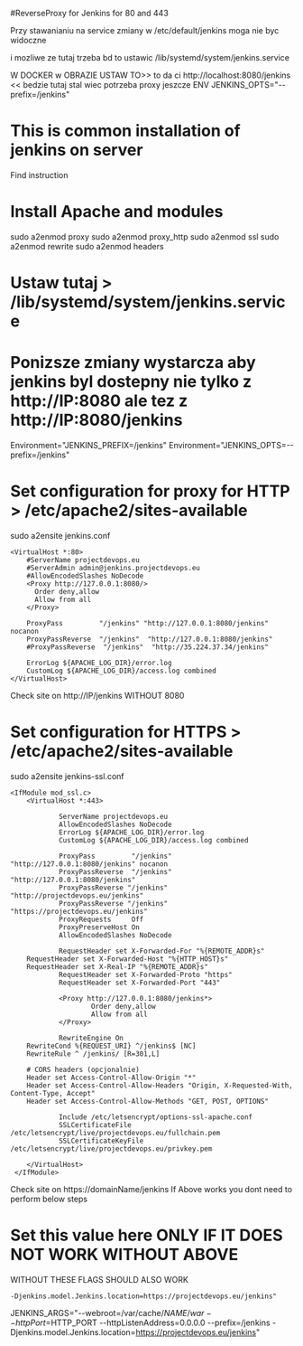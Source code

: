 #ReverseProxy for Jenkins for 80 and 443


Przy stawanianiu na service zmiany w /etc/default/jenkins moga nie byc widoczne

i mozliwe ze tutaj trzeba bd to ustawic
/lib/systemd/system/jenkins.service

W DOCKER w OBRAZIE USTAW TO>> to da ci http://localhost:8080/jenkins << bedzie tutaj stal wiec potrzeba proxy jeszcze
ENV JENKINS_OPTS="--prefix=/jenkins"


# This is common installation of jenkins on server
Find instruction

# Install Apache and modules
sudo a2enmod proxy
sudo a2enmod proxy_http
sudo a2enmod ssl
sudo a2enmod rewrite
sudo a2enmod headers

# Ustaw tutaj > /lib/systemd/system/jenkins.service

# Ponizsze zmiany wystarcza aby jenkins byl dostepny nie tylko z http://IP:8080 ale tez z http://IP:8080/jenkins
Environment="JENKINS_PREFIX=/jenkins"
Environment="JENKINS_OPTS=--prefix=/jenkins"


# Set configuration for proxy for HTTP > /etc/apache2/sites-available
sudo a2ensite jenkins.conf
```
<VirtualHost *:80>
    #ServerName projectdevops.eu
    #ServerAdmin admin@jenkins.projectdevops.eu
    #AllowEncodedSlashes NoDecode
    <Proxy http://127.0.0.1:8080/>
      Order deny,allow
      Allow from all
    </Proxy>

    ProxyPass         "/jenkins" "http://127.0.0.1:8080/jenkins" nocanon
    ProxyPassReverse  "/jenkins"  "http://127.0.0.1:8080/jenkins"
    #ProxyPassReverse  "/jenkins"  "http://35.224.37.34/jenkins"

    ErrorLog ${APACHE_LOG_DIR}/error.log
    CustomLog ${APACHE_LOG_DIR}/access.log combined
</VirtualHost>
```
Check site on http://IP/jenkins WITHOUT 8080
# Set configuration for HTTPS > /etc/apache2/sites-available
sudo a2ensite jenkins-ssl.conf

```
<IfModule mod_ssl.c>
    <VirtualHost *:443>

            ServerName projectdevops.eu
            AllowEncodedSlashes NoDecode
            ErrorLog ${APACHE_LOG_DIR}/error.log
            CustomLog ${APACHE_LOG_DIR}/access.log combined

            ProxyPass         "/jenkins"  "http://127.0.0.1:8080/jenkins" nocanon
            ProxyPassReverse  "/jenkins"  "http://127.0.0.1:8080/jenkins"
            ProxyPassReverse "/jenkins" "http://projectdevops.eu/jenkins"
            ProxyPassReverse "/jenkins" "https://projectdevops.eu/jenkins"
            ProxyRequests     Off
            ProxyPreserveHost On
            AllowEncodedSlashes NoDecode
            
            RequestHeader set X-Forwarded-For "%{REMOTE_ADDR}s"
    RequestHeader set X-Forwarded-Host "%{HTTP_HOST}s"
    RequestHeader set X-Real-IP "%{REMOTE_ADDR}s"
            RequestHeader set X-Forwarded-Proto "https"
            RequestHeader set X-Forwarded-Port "443"

            <Proxy http://127.0.0.1:8080/jenkins*>
                    Order deny,allow
                    Allow from all
            </Proxy>

            RewriteEngine On
    RewriteCond %{REQUEST_URI} ^/jenkins$ [NC]
    RewriteRule ^ /jenkins/ [R=301,L]

    # CORS headers (opcjonalnie)
    Header set Access-Control-Allow-Origin "*"
    Header set Access-Control-Allow-Headers "Origin, X-Requested-With, Content-Type, Accept"
    Header set Access-Control-Allow-Methods "GET, POST, OPTIONS"

            Include /etc/letsencrypt/options-ssl-apache.conf        
            SSLCertificateFile /etc/letsencrypt/live/projectdevops.eu/fullchain.pem
            SSLCertificateKeyFile /etc/letsencrypt/live/projectdevops.eu/privkey.pem

    </VirtualHost>
 </IfModule>
```
Check site on https://domainName/jenkins 
If Above works you dont need to perform below steps
# Set this value here ONLY IF IT DOES NOT WORK WITHOUT ABOVE

WITHOUT THESE FLAGS SHOULD ALSO WORK
```
-Djenkins.model.Jenkins.location=https://projectdevops.eu/jenkins"

```
JENKINS_ARGS="--webroot=/var/cache/$NAME/war --httpPort=$HTTP_PORT --httpListenAddress=0.0.0.0 --prefix=/jenkins -Djenkins.model.Jenkins.location=https://projectdevops.eu/jenkins"

